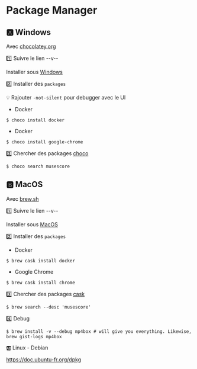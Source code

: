 # Package Manager


## :a: Windows


Avec [chocolatey.org](http://chocolatey.org/)

:one: Suivre le lien --v--

   Installer sous [Windows](Windows.md)

:two: Installer des `packages`

:bulb: Rajouter `-not-silent` pour debugger avec le UI

* Docker

```
$ choco install docker
```

* Docker

```
$ choco install google-chrome
```

:three: Chercher des packages [choco](https://chocolatey.org/packages)

```
$ choco search musescore
```

## :b: MacOS

Avec [brew.sh](http://brew.sh/)

:one: Suivre le lien --v--

  Installer sous [MacOS](MacOS.md)

:two: Installer des `packages`

* Docker

```
$ brew cask install docker
```

* Google Chrome

```
$ brew cask install chrome
```

:three: Chercher des packages [cask](https://formulae.brew.sh/cask/)

```
$ brew search --desc 'musescore' 
```

:four: Debug
 
```
$ brew install -v --debug mp4box # will give you everything. Likewise, brew gist-logs mp4box
```

:ab: Linux - Debian

https://doc.ubuntu-fr.org/dpkg
